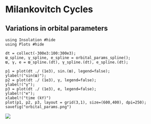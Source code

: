 # Milankovitch Cycles

## Variations in orbital parameters
```@example
using Insolation #hide
using Plots #hide

dt = collect(-300e3:100:300e3);
ϖ_spline, γ_spline, e_spline = orbital_params_spline();
ϖ, γ, e = ϖ_spline.(dt), γ_spline.(dt), e_spline.(dt);

p1 = plot(dt ./ (1e3), sin.(ϖ), legend=false);
ylabel!("sin(ϖ)");
p2 = plot(dt ./ (1e3), γ, legend=false);
ylabel!("γ");
p3 = plot(dt ./ (1e3), e, legend=false);
ylabel!("e");
xlabel!("time (kY)")
plot(p1, p2, p3, layout = grid(3,1), size=(600,400), dpi=250);
savefig("orbital_params.png")
```
![](orbital_params.png)
